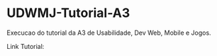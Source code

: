 # UDWMJ-Tutorial-A3

Execucao do tutorial da A3 de Usabilidade, Dev Web, Mobile e Jogos.

Link Tutorial:
